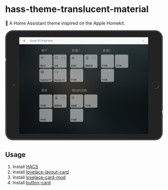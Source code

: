 # hass-theme-translucent-material
🎨 A Home Assistant theme inspired on the Apple Homekit.

![Capture Screenshot](/Changelog/192.168.11.64_8123_lovelace-yaml_translucent_material_view(iPad)_2021_02_04_01.png)

## Usage
1. Install [HACS](https://hacs.xyz/)
2. Install [lovelace-layout-card](https://github.com/thomasloven/lovelace-layout-card)
3. Install [lovelace-card-mod](https://github.com/thomasloven/lovelace-card-mod)
4. Install [button-card](https://github.com/custom-cards/button-card)
